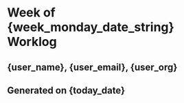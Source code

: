 # Week of {week_monday_date_string} Worklog
## {user_name}, {user_email}, {user_org}

Generated on {today_date}
---
